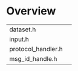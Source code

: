 # Overview

|                    |     |
| ------------------ | --- |
| dataset.h          |     |
| input.h            |     |
| protocol_handler.h |     |
| msg_id_handle.h    |     |
